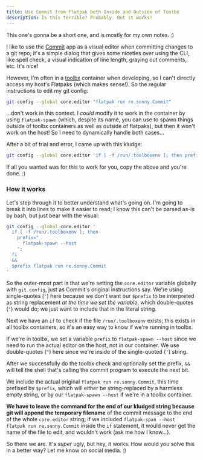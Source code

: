 ```yaml
---
title: Use Commit from Flatpak both Inside and Outside of Toolbx
description: Is this terrible? Probably. But it works!
---
```


This one's gonna be a short one, and is mostly for my own notes. :)

I like to use the [Commit] app as a visual editor when committing changes to a git repo; it's a simple dialog that gives some niceties over using the CLI, like spell check, a visual indication of line length, graying out comments, etc. It's nice!

However, I'm often in a [toolbx] container when developing, so I can't directly access my host's Flatpaks (which makes sense!). So the regular instructions to edit my git config:

```sh
git config --global core.editor "flatpak run re.sonny.Commit"
```

...don't work in this context. I _could_ modify it to work in the container by using `flatpak-spawn` (which, despite its name, you can use to spawn things outside of toolbx containers as well as outside of flatpaks), but then it won't work on the host! So I need to dynamically handle both cases...

After a bit of trial and error, I came up with this kludge:

```sh
git config --global core.editor 'if [ -f /run/.toolboxenv ]; then prefix="flatpak-spawn --host"; fi && $prefix flatpak run re.sonny.Commit'
```

If all you wanted was for this to work for you, copy the above and you're done. :)

### How it works

Let's step through it to better understand what's going on. I'm going to break it into lines to make it easier to read; I know this can't be parsed as-is by bash, but just bear with the visual:

```sh
git config --global core.editor '
  if [ -f /run/.toolboxenv ]; then 
    prefix="
      flatpak-spawn --host
    ";
  fi 
  && 
  $prefix flatpak run re.sonny.Commit
'
```

So the outer-most part is that we're setting the `core.editor` variable globally with `git config`, just as Commit's original instructions say. We're using single-quotes (`'`) here because we don't want our `$prefix` to be interpreted as string replacement _at the time we set the variable_, which double-quotes (`"`) would do; we just want to include that in the literal string.

Next we have an `if` to check if the file `/run/.toolboxenv` exists; this exists in all toolbx containers, so it's an easy way to know if we're running in toolbx.

If we're in toolbx, we set a variable `prefix` to `flatpak-spawn --host` since we need to run the actual editor on the host, not in our container. We use double-quotes (`"`) here since we're inside of the single-quoted (`'`) string.

After we successfully do the toolbx check and optionally set the prefix, `&&` will tell the shell that's calling the commit program to execute the next bit.

We include the actual original `flatpak run re.sonny.Commit`, this time prefixed by `$prefix`, which will either be string-replaced by a harmless empty string, or by our `flatpak-spawn --host` if we're in a toolbx container. 

**We have to leave the command for the end of our kludged string because git will append the temporary filename** of the commit message to the end of the whole `core.editor` string; if we included `flatpak-span --host flatpak run re.sonny.Commit` inside the `if` statement, it would never get the name of the file to edit, and wouldn't work (ask me how I know...).

So there we are. It's _super_ ugly, but hey, it works. How would you solve this in a better way? Let me know on social media. :)

[commit]: https://flathub.org/apps/re.sonny.Commit
[toolbx]: https://containertoolbx.org/

